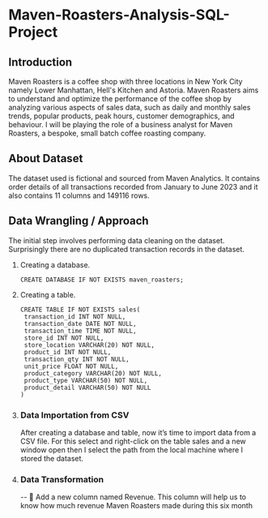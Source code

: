 # Maven-Roasters-Analysis-SQL-Project

## Introduction
Maven Roasters is a coffee shop with three locations in New York City namely Lower Manhattan, Hell's Kitchen and Astoria. Maven Roasters aims to understand and optimize the performance of the coffee shop by analyzing various aspects of sales data, such as daily and monthly sales trends, popular products, peak hours, customer demographics, and behaviour.
I will be playing the role of a business analyst for Maven Roasters, a bespoke, small batch coffee roasting company.

## About Dataset
The dataset used is fictional and sourced from Maven Analytics. It contains order details of all transactions recorded from January to June 2023 and it also contains 11 columns and 149116 rows.

## Data Wrangling / Approach
The initial step involves performing data cleaning on the dataset. Surprisingly there are no duplicated transaction records in the dataset.

1. Creating a database.
   ```
   CREATE DATABASE IF NOT EXISTS maven_roasters;
   ```
3. Creating a table.
   ```
   CREATE TABLE IF NOT EXISTS sales(
    transaction_id INT NOT NULL,
    transaction_date DATE NOT NULL,
    transaction_time TIME NOT NULL,
    store_id INT NOT NULL,
    store_location VARCHAR(20) NOT NULL,
    product_id INT NOT NULL,
    transaction_qty INT NOT NULL,
    unit_price FLOAT NOT NULL,
    product_category VARCHAR(20) NOT NULL,
    product_type VARCHAR(50) NOT NULL,
    product_detail VARCHAR(50) NOT NULL
   )
   ```
3. ### Data Importation from CSV <br/>
   After creating a database and table, now it’s time to import data from a CSV file. For this select and right-click on the table sales and a new window open then I select the path from 
   the local machine where I stored the dataset.

4. ### Data Transformation
   -- 	Add a new column named Revenue. This column will help us to know how much revenue Maven Roasters made during this six month


